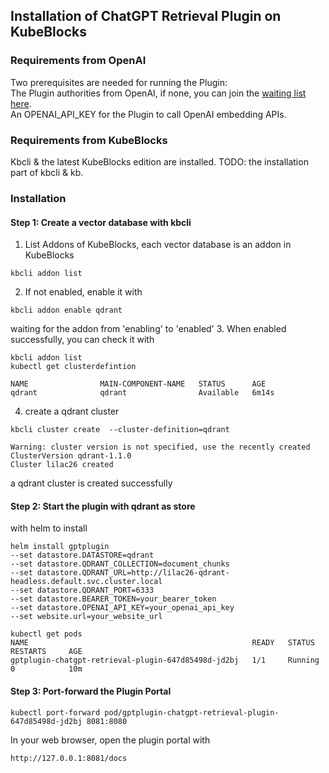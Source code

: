 ## Installation of ChatGPT Retrieval Plugin on KubeBlocks

### Requirements from OpenAI
Two prerequisites are needed for running the Plugin:  
The Plugin authorities from OpenAI, if none, you can join the [waiting list here](https://openai.com/waitlist/plugins).  
An OPENAI_API_KEY for the Plugin to call OpenAI embedding APIs. 

### Requirements from KubeBlocks
Kbcli & the latest KubeBlocks edition are installed.
TODO: the installation part of kbcli & kb.

### Installation
#### Step 1: Create a vector database with kbcli 
1. List Addons of KubeBlocks, each vector database is an addon in KubeBlocks
```shell
kbcli addon list 
```
2. If not enabled, enable it with
```shell
kbcli addon enable qdrant 
```
waiting for the addon from 'enabling' to 'enabled'
3. When enabled successfully, you can check it with
```shell
kbcli addon list 
kubectl get clusterdefintion

NAME                MAIN-COMPONENT-NAME   STATUS      AGE
qdrant              qdrant                Available   6m14s
```
4. create a qdrant cluster
```shell
kbcli cluster create  --cluster-definition=qdrant

Warning: cluster version is not specified, use the recently created ClusterVersion qdrant-1.1.0
Cluster lilac26 created
```
a qdrant cluster is created successfully
#### Step 2: Start the plugin with qdrant as store
with helm to install 
```shell
helm install gptplugin 
--set datastore.DATASTORE=qdrant 
--set datastore.QDRANT_COLLECTION=document_chunks
--set datastore.QDRANT_URL=http://lilac26-qdrant-headless.default.svc.cluster.local 
--set datastore.QDRANT_PORT=6333 
--set datastore.BEARER_TOKEN=your_bearer_token
--set datastore.OPENAI_API_KEY=your_openai_api_key 
--set website.url=your_website_url

kubectl get pods
NAME                                                  READY   STATUS    RESTARTS     AGE
gptplugin-chatgpt-retrieval-plugin-647d85498d-jd2bj   1/1     Running   0            10m
```

#### Step 3: Port-forward the Plugin Portal
```shell
kubectl port-forward pod/gptplugin-chatgpt-retrieval-plugin-647d85498d-jd2bj 8081:8080
```
In your web browser, open the plugin portal with
```shell
http://127.0.0.1:8081/docs
```
